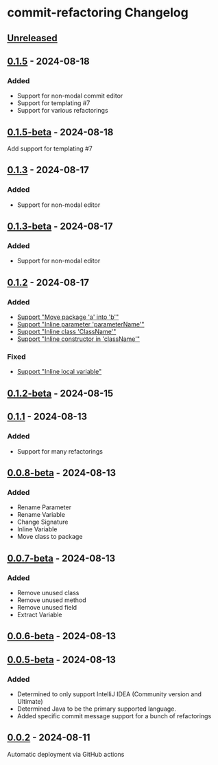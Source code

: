 <!-- Keep a Changelog guide -> https://keepachangelog.com -->

# commit-refactoring Changelog

## [Unreleased]

## [0.1.5] - 2024-08-18

### Added

- Support for non-modal commit editor
- Support for templating #7
- Support for various refactorings

## [0.1.5-beta] - 2024-08-18

Add support for templating #7

## [0.1.3] - 2024-08-17

### Added

- Support for non-modal editor

## [0.1.3-beta] - 2024-08-17

### Added

- Support for non-modal editor

## [0.1.2] - 2024-08-17

### Added

- [Support "Move package 'a' into 'b'"](https://github.com/nymann/commit-refactoring/commit/c4592a3407a7564fac6ca0e2cfc293410ee296aa)
- [Support "Inline parameter 'parameterName'"](https://github.com/nymann/commit-refactoring/commit/ede6bfd788672dee94b76dae4bc344c3296b4f51)
- [Support "Inline class 'ClassName'"](https://github.com/nymann/commit-refactoring/commit/8e1e1a4ff7724ad0beedf2912c83b49d92b339c1)
- [Support "Inline constructor in 'className'"](https://github.com/nymann/commit-refactoring/commit/5beb9ecbda3262c38fb062ae26b7b769a014d0e3)

### Fixed

- [Support "Inline local variable"](https://github.com/nymann/commit-refactoring/commit/ae60ac266e01ddecdf1c0c4b4e5894256121968e)

## [0.1.2-beta] - 2024-08-15

## [0.1.1] - 2024-08-13

### Added

- Support for many refactorings

## [0.0.8-beta] - 2024-08-13

### Added

- Rename Parameter
- Rename Variable
- Change Signature
- Inline Variable
- Move class to package

## [0.0.7-beta] - 2024-08-13

### Added

- Remove unused class
- Remove unused method
- Remove unused field
- Extract Variable

## [0.0.6-beta] - 2024-08-13

## [0.0.5-beta] - 2024-08-13

### Added

- Determined to only support IntelliJ IDEA (Community version and Ultimate)
- Determined Java to be the primary supported language.
- Added specific commit message support for a bunch of refactorings

## [0.0.2] - 2024-08-11

Automatic deployment via GitHub actions

[Unreleased]: https://github.com/nymann/commit-refactoring/compare/v0.1.5...HEAD
[0.1.5]: https://github.com/nymann/commit-refactoring/compare/v0.1.5-beta...v0.1.5
[0.1.5-beta]: https://github.com/nymann/commit-refactoring/compare/v0.1.3...v0.1.5-beta
[0.1.3]: https://github.com/nymann/commit-refactoring/compare/v0.1.3-beta...v0.1.3
[0.1.3-beta]: https://github.com/nymann/commit-refactoring/compare/v0.1.2...v0.1.3-beta
[0.1.2]: https://github.com/nymann/commit-refactoring/compare/v0.1.2-beta...v0.1.2
[0.1.2-beta]: https://github.com/nymann/commit-refactoring/compare/v0.1.1...v0.1.2-beta
[0.1.1]: https://github.com/nymann/commit-refactoring/compare/v0.0.8-beta...v0.1.1
[0.0.8-beta]: https://github.com/nymann/commit-refactoring/compare/v0.0.7-beta...v0.0.8-beta
[0.0.7-beta]: https://github.com/nymann/commit-refactoring/compare/v0.0.6-beta...v0.0.7-beta
[0.0.6-beta]: https://github.com/nymann/commit-refactoring/compare/v0.0.5-beta...v0.0.6-beta
[0.0.5-beta]: https://github.com/nymann/commit-refactoring/compare/v0.0.2...v0.0.5-beta
[0.0.2]: https://github.com/nymann/commit-refactoring/commits/v0.0.2
